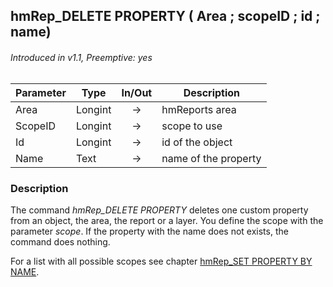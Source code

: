## hmRep_DELETE PROPERTY ( Area ; scopeID ; id ; name)
###### Introduced in v1.1, Preemptive: yes

|Parameter|Type|In/Out|Description
|---|---|:---:|---
|Area|Longint|→|hmReports area
|ScopeID|Longint|→|scope to use
|Id|Longint|→|id of the object
|Name|Text|→|name of the property

### Description
The command *hmRep_DELETE PROPERTY* deletes one custom property from an object, the area, the report or a layer. You define the scope with the parameter *scope*. If the property with the name does not exists, the command does nothing.

For a list with all possible scopes see chapter [hmRep_SET PROPERTY BY NAME](hmRep_SetPropertyByName.md).
